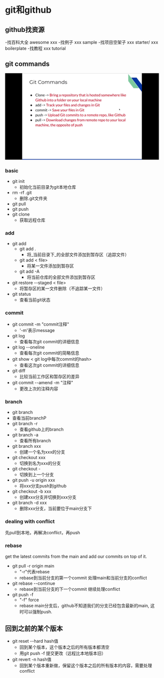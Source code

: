# git和github

## github找资源

-找百科大全 awesome xxx
-找例子 xxx sample
-找项目空架子 xxx starter/ xxx boilerplate
-找教程 xxx tutorial

## git commands

![git-commands](./Assets/git-commands.png)

### basic

- git init
  - 初始化当前目录为git本地仓库
- rm -rf .git
  - 删除.git文件夹
- git pull
- git push
- git clone
  - 获取远程仓库

### add

- git add
  - git add .
    - 将_当前目录下_的全部文件添加到暂存区（追踪文件）
  - git add < file>
    - 将某一文件添加到暂存区
  - git add -A
    - 将当前仓库的全部文件添加到暂存区
- git restore --staged < file>
  - 将暂存区的某一文件删除（不追踪某一文件）
- git status
  - 查看当前git状态

### commit

- git commit -m "commit注释"
  - '-m'表示message
- git log
  - 查看每次git commit的详细信息
- git log --oneline
  - 查看每次git commit的简略信息
- git show < git log中每次commit的hash>
  - 查看这次git commit的详细信息
- git diff
  - 比较当前工作区和暂存区的差异
- git commit --amend -m "注释"
  - 更改上次的注释内容

### branch

- git branch
- 查看当前branchP
- git branch -r
  - 查看github上的branch
- git branch -a
  - 查看所有branch
- git branch xxx
  - 创建一个名为xxx的分支
- git checkout xxx
  - 切换到名为xxx的分支
- git checkout -
  - 切换到上一个分支
- git push -u origin xxx
  - 将xxx分支push到github
- git checkout -b xxx
  - 创建xxx分支并切换到xxx分支
- git branch -d xxx
  - 删除xxx分支，当前要位于main分支下

### dealing with conflict

先pull到本地，再解决conflict，再push

### rebase

get the latest commits from the main and add our commits on top of it.

- git pull -r origin main
  - "-r"代表rebase
  - rebase到当前分支的第一个commit 处理main和当前分支的conflict
- git rebase --continue
  - rebase到当前分支的下一个commit 继续处理conflict
- git push -f
  - "-f" force
  - rebase main分支后，github不知道我们的分支已经包含最新的main, 这时可以强制push.

## 回到之前的某个版本

- git reset --hard hash值
  - 回到某个版本，这个版本之后的所有版本都清空
  - 用git push -f 提交更改（远程比本地版本旧）
- git revert -n hash值
  - 回到某个版本重新做，保留这个版本之后的所有版本的内容，需要处理conflict
